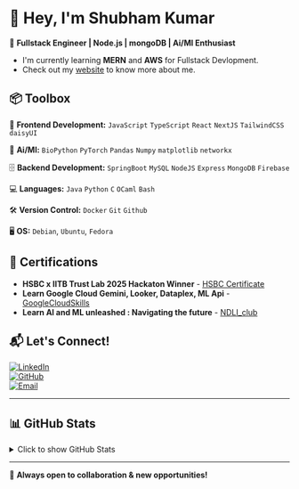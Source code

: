 # 👋 Hey, I'm Shubham Kumar

🚀 **Fullstack Engineer | Node.js | mongoDB | Ai/Ml Enthusiast**

- I'm currently learning **MERN** and **AWS** for Fullstack Devlopment.
- Check out my [website](https://shubham-ivory.vercel.app/) to know more about me.

## 📦 Toolbox

📱 **Frontend Development:** `JavaScript` `TypeScript` `React` `NextJS` `TailwindCSS` `daisyUI`

🦾 **Ai/Ml:** `BioPython` `PyTorch` `Pandas` `Numpy` `matplotlib` `networkx`

🗄️ **Backend Development:** `SpringBoot` `MySQL` `NodeJS` `Express` `MongoDB` `Firebase`

💻 **Languages:** `Java` `Python` `C` `OCaml` `Bash`

🛠️ **Version Control:** `Docker` `Git` `Github`

🖥️ **OS:** `Debian`, `Ubuntu`, `Fedora`

## 📜 Certifications  
- **HSBC x IITB Trust Lab 2025 Hackaton Winner** - [HSBC Certificate](https://drive.google.com/file/d/1KnatD5zYjxakGig7K10MnGYS__KzBm3G/view?usp=drivesdk)
- **Learn Google Cloud Gemini, Looker, Dataplex, ML Api** - [GoogleCloudSkills](https://www.cloudskillsboost.google/public_profiles/eae0defc-b8ac-4984-91f7-53d942776598)  
- **Learn AI and ML unleashed : Navigating the future** - [NDLI_club](https://drive.google.com/file/d/1JwPmrQ4mrlgKt3iloR_XeK4WtMBGdK1O/view?usp=sharing) 

## 📬 Let's Connect!  
[![LinkedIn](https://img.shields.io/badge/LinkedIn-Connect-blue?style=for-the-badge&logo=linkedin)](https://www.linkedin.com/in/shubham-kumar-617760258)  
[![GitHub](https://img.shields.io/badge/GitHub-Follow-black?style=for-the-badge&logo=github)](https://github.com/rajan-shubham)  
[![Email](https://img.shields.io/badge/Email-shubhamkumar.gdsc@gmail.com-red?style=for-the-badge&logo=gmail)](mailto:shubhamkumar.gdsc@gmail.com)

---

## 📊 GitHub Stats

<details>
  <summary>Click to show GitHub Stats</summary>

  <br>

  <img src="https://github-readme-stats.vercel.app/api/top-langs?username=rajan-shubham&show_icons=true&locale=en&layout=compact" alt="Top Langs" />

  <img src="https://github-readme-stats.vercel.app/api?username=rajan-shubham&show_icons=true&locale=en" alt="GitHub Stats" />

  <img src="https://github-readme-streak-stats.herokuapp.com/?user=rajan-shubham" alt="Streak Stats" />

</details>

---

🚀 **Always open to collaboration & new opportunities!**  
